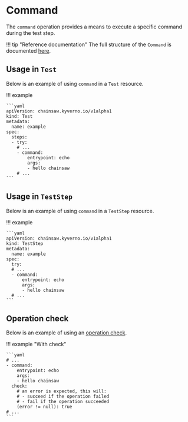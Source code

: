 # Command

The `command` operation provides a means to execute a specific command during the test step.

!!! tip "Reference documentation"
    The full structure of the `Command` is documented [here](../../apis/chainsaw.v1alpha1.md#chainsaw-kyverno-io-v1alpha1-Command).

## Usage in `Test`

Below is an example of using `command` in a `Test` resource.

!!! example

    ```yaml
    apiVersion: chainsaw.kyverno.io/v1alpha1
    kind: Test
    metadata:
      name: example
    spec:
      steps:
      - try:
        # ...
        - command:
            entrypoint: echo
            args:
            - hello chainsaw
        # ...
    ```

## Usage in `TestStep`

Below is an example of using `command` in a `TestStep` resource.

!!! example

    ```yaml
    apiVersion: chainsaw.kyverno.io/v1alpha1
    kind: TestStep
    metadata:
      name: example
    spec:
      try:
      # ...
      - command:
          entrypoint: echo
          args:
          - hello chainsaw
      # ...
    ```

## Operation check

Below is an example of using an [operation check](./check.md#command).

!!! example "With check"

    ```yaml
    # ...
    - command:
        entrypoint: echo
        args:
        - hello chainsaw
      check:
        # an error is expected, this will:
        # - succeed if the operation failed
        # - fail if the operation succeeded
        (error != null): true
    # ...
    ```
